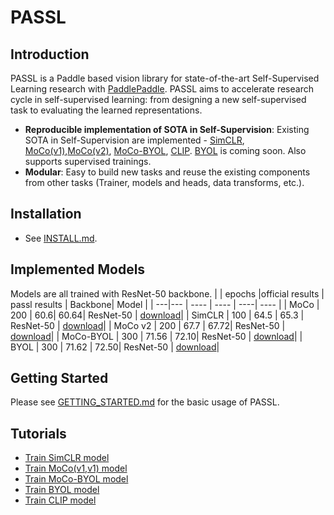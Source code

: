 # PASSL

## Introduction
PASSL is a Paddle based vision library for state-of-the-art Self-Supervised Learning research with [PaddlePaddle](https://www.paddlepaddle.org.cn/). PASSL aims to accelerate research cycle in self-supervised learning: from designing a new self-supervised task to evaluating the learned representations.
- **Reproducible implementation of SOTA in Self-Supervision**: Existing SOTA in Self-Supervision are implemented - [SimCLR](https://arxiv.org/abs/2002.05709), [MoCo(v1)](https://arxiv.org/abs/1911.05722),[MoCo(v2)](https://arxiv.org/abs/1911.05722), [MoCo-BYOL](), [CLIP](https://arxiv.org/abs/2103.00020). [BYOL](https://arxiv.org/abs/2006.07733) is coming soon. Also supports supervised trainings.
- **Modular**: Easy to build new tasks and reuse the existing components from other tasks (Trainer, models and heads, data transforms, etc.).

## Installation
- See [INSTALL.md](https://github.com/PaddlePaddle/PASSL/blob/main/docs/INSTALL.md).

## Implemented Models
Models are all trained with ResNet-50 backbone.
|  | epochs |official results | passl results | Backbone| Model |
| ---|--- | ----  | ---- | ----| ---- |
| MoCo  | 200 |  60.6| 60.64| ResNet-50 | [download](https://passl.bj.bcebos.com/models/moco_v1_r50_e200_ckpt.pdparams)|
| SimCLR | 100 | 64.5 | 65.3 | ResNet-50 | [download](https://passl.bj.bcebos.com/models/simclr_r50_ep100_ckpt.pdparams)|
| MoCo v2 | 200 | 67.7 | 67.72| ResNet-50 | [download](https://passl.bj.bcebos.com/models/moco_v2_r50_e200_ckpt.pdparams)|
| MoCo-BYOL | 300 | 71.56 | 72.10| ResNet-50 | [download](https://passl.bj.bcebos.com/models/mocobyol_r50_ep300_ckpt.pdparams)|
| BYOL | 300 | 71.62 | 72.50| ResNet-50 | [download](https://passl.bj.bcebos.com/models/byol_r50_300.pdparams)|

## Getting Started
Please see [GETTING_STARTED.md](https://github.com/PaddlePaddle/PASSL/blob/main/docs/GETTING_STARTED.md) for the basic usage of PASSL.

## Tutorials
- [Train SimCLR model](docs/Train_SimCLR_model.md)
- [Train MoCo(v1,v1) model](docs/Train_MoCo_model.md)
- [Train MoCo-BYOL model](docs/Train_MoCo-BYOL_model.md)
- [Train BYOL model](docs/Train_BYOL_model.md)
- [Train CLIP model](docs/Train_CLIP_model.md)

